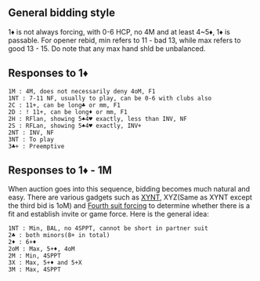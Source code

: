 ## General bidding style
1♦️ is not always forcing, with 0-6 HCP, no 4M and at least 4~5♦️, 1♦️ is passable. 
For opener rebid, min refers to 11 - bad 13, while max refers to good 13 - 15.
Do note that any max hand shld be unbalanced.

## Responses to 1♦️
```
1M : 4M, does not necessarily deny 4oM, F1
1NT : 7-11 NF, usually to play, can be 0-6 with clubs also
2C : 11+, can be long♣️ or mm, F1
2D : ! 11+, can be long♦️ or mm, F1
2H : RFlan, showing 5♠️4♥️ exactly, less than INV, NF
2S : RFLan, showing 5♠️4♥️ exactly, INV+ 
2NT : INV, NF
3NT : To play
3♣️+ : Preemptive
```

## Responses to 1♦️ - 1M
When auction goes into this sequence, bidding becomes much natural and easy. There are various gadgets such as 
[XYNT](https://www.bridgebum.com/two_way_checkback.php), XYZ(Same as XYNT except the third bid is 1oM) and 
[Fourth suit forcing](https://www.bridgebum.com/fourth_suit_forcing.php)
to determine whether there is a fit and establish invite or game force. Here is the general idea:
```
1NT : Min, BAL, no 4SPPT, cannot be short in partner suit
2♣️ : both minors(8+ in total)
2♦️ : 6+♦️
2oM : Max, 5+♦️, 4oM
2M : Min, 4SPPT
3X : Max, 5+♦️ and 5+X
3M : Max, 4SPPT
```
